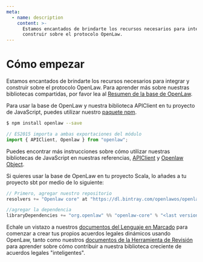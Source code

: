 ```yaml
---
meta:
  - name: description
    content: >-
      Estamos encantados de brindarte los recursos necesarios para integrar y
      construir sobre el protocolo OpenLaw.
---
```


# Cómo empezar

Estamos encantados de brindarte los recursos necesarios para integrar y construir sobre el protocolo OpenLaw. Para aprender más sobre nuestras bibliotecas compartidas, por favor lea al [Resumen de la base de OpenLaw](/openlaw-core/).

Para usar la base de OpenLaw y nuestra biblioteca APIClient en tu proyecto de JavaScript, puedes utilizar nuestro [paquete npm](https://www.npmjs.com/package/openlaw).

```sh
$ npm install openlaw --save
```

```javascript
// ES2015 importa a ambas exportaciones del módulo
import { APIClient, Openlaw } from "openlaw";
```

Puedes encontrar más instrucciones sobre cómo utilizar nuestras bibliotecas de JavaScript en nuestras referencias, [APIClient](/api-client/) y [Openlaw Object](/openlaw-object/).

Si quieres usar la base de OpenLaw en tu proyecto Scala, lo añades a tu proyecto sbt por medio de lo siguiente:

```scala
// Primero, agregar nuestro repositorio
resolvers += "Openlaw core" at "https://dl.bintray.com/openlawos/openlaw-core"

//agregar la dependencia
libraryDependencies += "org.openlaw" %% "openlaw-core" % "<last version>"
```

Echale un vistazo a nuestros [documentos del Lenguaje en Marcado](/markup-language/) para comenzar a crear tus propios acuerdos legales dinámicos usando OpenLaw, tanto como nuestros [documentos de la Herramienta de Revisión](/review-tool/) para aprender sobre cómo contribuir a nuestra biblioteca creciente de acuerdos legales "inteligentes".

